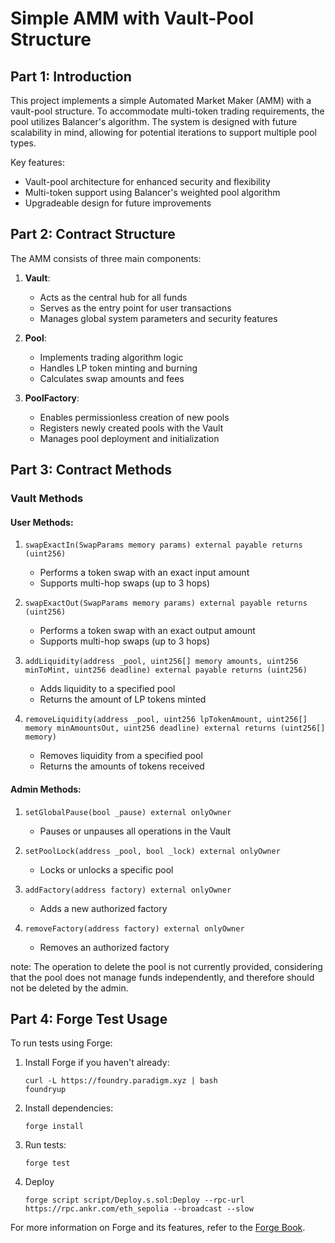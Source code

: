 # Simple AMM with Vault-Pool Structure

## Part 1: Introduction

This project implements a simple Automated Market Maker (AMM) with a vault-pool structure. To accommodate multi-token trading requirements, the pool utilizes Balancer's algorithm. The system is designed with future scalability in mind, allowing for potential iterations to support multiple pool types.

Key features:
- Vault-pool architecture for enhanced security and flexibility
- Multi-token support using Balancer's weighted pool algorithm
- Upgradeable design for future improvements

## Part 2: Contract Structure

The AMM consists of three main components:

1. **Vault**: 
   - Acts as the central hub for all funds
   - Serves as the entry point for user transactions
   - Manages global system parameters and security features

2. **Pool**: 
   - Implements trading algorithm logic
   - Handles LP token minting and burning
   - Calculates swap amounts and fees

3. **PoolFactory**: 
   - Enables permissionless creation of new pools
   - Registers newly created pools with the Vault
   - Manages pool deployment and initialization

## Part 3: Contract Methods

### Vault Methods

#### User Methods:
1. `swapExactIn(SwapParams memory params) external payable returns (uint256)`
   - Performs a token swap with an exact input amount
   - Supports multi-hop swaps (up to 3 hops)

2. `swapExactOut(SwapParams memory params) external payable returns (uint256)`
   - Performs a token swap with an exact output amount
   - Supports multi-hop swaps (up to 3 hops)

3. `addLiquidity(address _pool, uint256[] memory amounts, uint256 minToMint, uint256 deadline) external payable returns (uint256)`
   - Adds liquidity to a specified pool
   - Returns the amount of LP tokens minted

4. `removeLiquidity(address _pool, uint256 lpTokenAmount, uint256[] memory minAmountsOut, uint256 deadline) external returns (uint256[] memory)`
   - Removes liquidity from a specified pool
   - Returns the amounts of tokens received

#### Admin Methods:
1. `setGlobalPause(bool _pause) external onlyOwner`
   - Pauses or unpauses all operations in the Vault

2. `setPoolLock(address _pool, bool _lock) external onlyOwner`
   - Locks or unlocks a specific pool

3. `addFactory(address factory) external onlyOwner`
   - Adds a new authorized factory

4. `removeFactory(address factory) external onlyOwner`
   - Removes an authorized factory

note: The operation to delete the pool is not currently provided, considering that the pool does not manage funds independently, and therefore should not be deleted by the admin.

## Part 4: Forge Test Usage

To run tests using Forge:

1. Install Forge if you haven't already:
   ```
   curl -L https://foundry.paradigm.xyz | bash
   foundryup
   ```

2. Install dependencies:
   ```
   forge install
   ```

3. Run tests:
   ```
   forge test
   ```
4. Deploy
   ```
   forge script script/Deploy.s.sol:Deploy --rpc-url https://rpc.ankr.com/eth_sepolia --broadcast --slow
   ```  

For more information on Forge and its features, refer to the [Forge Book](https://book.getfoundry.sh/).